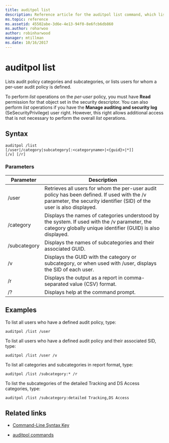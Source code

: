 ```yaml
---
title: auditpol list
description: Reference article for the auditpol list command, which lists audit policy categories and subcategories, or lists users for whom a per-user audit policy is defined.
ms.topic: reference
ms.assetid: 45502abe-3d6e-4e13-94f0-8e6fcb6db860
ms.author: roharwoo
author: robinharwood
manager: mtillman
ms.date: 10/16/2017
---
```

# auditpol list



Lists audit policy categories and subcategories, or lists users for whom a per-user audit policy is defined.

To perform *list* operations on the *per-user* policy, you must have **Read** permission for that object set in the security descriptor. You can also perform *list* operations if you have the **Manage auditing and security log** (SeSecurityPrivilege) user right. However, this right allows additional access that is not necessary to perform the overall *list* operations.

## Syntax

```
auditpol /list
[/user|/category|subcategory[:<categoryname>|<{guid}>|*]]
[/v] [/r]
```

### Parameters

| Parameter | Description |
| ------- | -------- |
| /user | Retrieves all users for whom the per-user audit policy has been defined. If used with the /v parameter, the security identifier (SID) of the user is also displayed. |
| /category | Displays the names of categories understood by the system. If used with the /v parameter, the category globally unique identifier (GUID) is also displayed. |
| /subcategory | Displays the names of subcategories and their associated GUID. |
| /v | Displays the GUID with the category or subcategory, or when used with /user, displays the SID of each user. |
| /r | Displays the output as a report in comma-separated value (CSV) format. |
| /? | Displays help at the command prompt. |

## Examples

To list all users who have a defined audit policy, type:

```
auditpol /list /user
```

To list all users who have a defined audit policy and their associated SID, type:

```
auditpol /list /user /v
```

To list all categories and subcategories in report format, type:

```
auditpol /list /subcategory:* /r
```

To list the subcategories of the detailed Tracking and DS Access categories, type:

```
auditpol /list /subcategory:detailed Tracking,DS Access
```

## Related links

- [Command-Line Syntax Key](command-line-syntax-key.md)

- [auditpol commands](auditpol.md)
